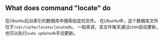 ## What does command "locate" do
在Ubuntu后台索引的数据库中搜索给定的文件。
在Ubuntu中，这个数据库文件位于`/var/cache/locate/locatedb`。
一般来说，该文件每天通过cron自动更新，也可以执行`sudo updatedb`手动更新。
